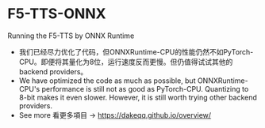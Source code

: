 # F5-TTS-ONNX
Running the F5-TTS  by ONNX Runtime
- 我们已经尽力优化了代码，但ONNXRuntime-CPU的性能仍然不如PyTorch-CPU。即便将其量化为8位，运行速度反而更慢。但仍值得试试其他的backend providers。
- We have optimized the code as much as possible, but ONNXRuntime-CPU's performance is still not as good as PyTorch-CPU. Quantizing to 8-bit makes it even slower. However, it is still worth trying other backend providers.
- See more 看更多項目 -> https://dakeqq.github.io/overview/

